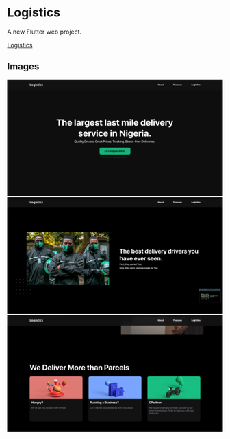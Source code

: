 # Logistics

A new Flutter web project.

[Logistics](https://logistics-zb6pmwd-chimela-david.globeapp.dev/)

## Images

![Image 1](assets/readme_images/image1.png)
![Image 2](assets/readme_images/image2.png)
![Image 3](assets/readme_images/image3.png)

